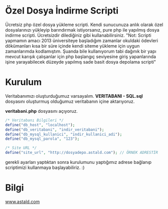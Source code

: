# Özel Dosya İndirme Scripti
Ücretsiz php özel dosya yükleme scripti.
Kendi sunucunuza anlık olarak özel dosyalarınızı yükleyip barındırmak istiyorsanız, pure php ile yapılmış dosya indirme scripti. Ücretsizdir dilediğiniz gibi kullanabilirsiniz.
"Not: Scripti yapmamın amacı 2013 üniversiteye başladığım zamanlar okuldaki ödevleri dökümanları kısa bir süre içinde kendi siteme yükleme için uygun zamanlarımda kodlamıştım. Şuanda bile kullanıyorum tabi dağınık bir yapı mevcut karışık çalışanlar için php başlangıç seviyesine giriş yapanlarında işine yarayabilecek düzeyde yapılmış sade basit dosya depolama scripti"

# Kurulum
Veritabanımızı oluşturduğumuz varsayalım.
**VERITABANI - SQL.sql** dosyasını oluşturmuş olduğumuz veritabanın içine aktarıyoruz.

**veritabani.php** dosyasını açıyoruz.
```php
/* Veritabanı Bilgileri */ 
define("db_host", "localhost"); 
define("db_veritabani", "indir_veritabani"); 
define("db_mysql_kullanici", "indir_kullanici_adi"); 
define("db_mysql_parola", "123"); 

/* Site URL */
define("site_url", "http://dosyadepo.astald.com"); // ÖRNEK ADRESTİR
```

gerekli ayarları yaptıktan sonra kurulumunu yaptığımız adrese bağlanıp scriptimizi kullanmaya başlayabiliriz. :)

# Bilgi
www.astald.com
